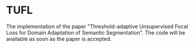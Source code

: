 # TUFL
The implementation of the paper "Threshold-adaptive Unsupervised Focal Loss for Domain Adaptation of Semantic Segmentation".
The code will be available as soon as the paper is accepted.
